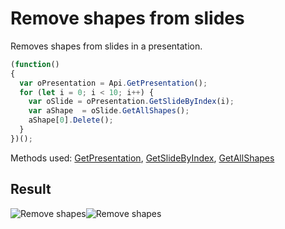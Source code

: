 # Remove shapes from slides

Removes shapes from slides in a presentation.

<!-- This code snippet is shown in the screenshot. -->

<!-- eslint-skip -->

``` ts
(function()
{
  var oPresentation = Api.GetPresentation();
  for (let i = 0; i < 10; i++) {
    var oSlide = oPresentation.GetSlideByIndex(i);
    var aShape  = oSlide.GetAllShapes();
    aShape[0].Delete();
  }
})();
```

Methods used: [GetPresentation](../../../docs/office-api/usage-api/presentation-api/Api/Methods/GetPresentation.md), [GetSlideByIndex](../../../docs/office-api/usage-api/presentation-api/ApiPresentation/Methods/GetSlideByIndex.md), [GetAllShapes](../../../docs/office-api/usage-api/presentation-api/ApiSlide/Methods/GetAllShapes.md)

## Result

![Remove shapes](/assets/images/plugins/remove-shapes.png#gh-light-mode-only)![Remove shapes](/assets/images/plugins/remove-shapes.dark.png#gh-dark-mode-only)
